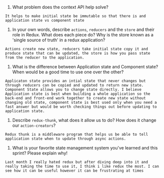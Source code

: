 1. What problem does the context API help solve?

`It helps to make initial state be immutable so that there is and application state vs component state`

1. In your own words, describe `actions`, `reducers` and the `store` and their role in Redux. What does each piece do? Why is the store known as a 'single source of truth' in a redux application?

`Actions create new state, reducers take initial state copy it and produce state that can be updated, the store is how you pass state from the reducer to the application.`

1. What is the difference between Application state and Component state? When would be a good time to use one over the other?

`Applicaton state provides an intial state that never changes but through reducers can be copied and updated to return new state. Component State allows you to change state directly. I believe Application state is best when building a whole application so the back-end and front-end work together to create new state without changing old state, component state is best used only when you need a fast answer but would be worth checking things out before updating to application state.`

1. Describe `redux-thunk`, what does it allow us to do? How does it change our `action-creators`?

`Redux thunk is a middleware program that helps us be able to tell application state when to update through async actions.`

1. What is your favorite state management system you've learned and this sprint? Please explain why!

`Last month I really hated redux but after diving deep into it and really taking the time to use it, I think i like redux the most. I can see how it can be useful however it can be frustrating at times`

